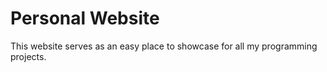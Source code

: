# Personal Website

This website serves as an easy place to showcase for all my programming projects.